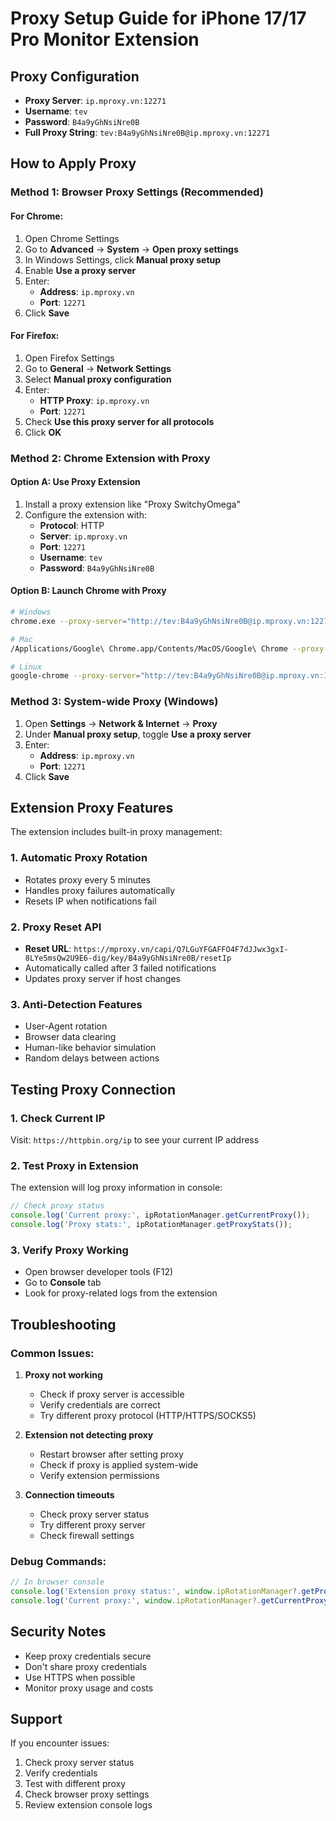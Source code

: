 # Proxy Setup Guide for iPhone 17/17 Pro Monitor Extension

## Proxy Configuration
- **Proxy Server**: `ip.mproxy.vn:12271`
- **Username**: `tev`
- **Password**: `B4a9yGhNsiNre0B`
- **Full Proxy String**: `tev:B4a9yGhNsiNre0B@ip.mproxy.vn:12271`

## How to Apply Proxy

### Method 1: Browser Proxy Settings (Recommended)

#### For Chrome:
1. Open Chrome Settings
2. Go to **Advanced** → **System** → **Open proxy settings**
3. In Windows Settings, click **Manual proxy setup**
4. Enable **Use a proxy server**
5. Enter:
   - **Address**: `ip.mproxy.vn`
   - **Port**: `12271`
6. Click **Save**

#### For Firefox:
1. Open Firefox Settings
2. Go to **General** → **Network Settings**
3. Select **Manual proxy configuration**
4. Enter:
   - **HTTP Proxy**: `ip.mproxy.vn`
   - **Port**: `12271`
5. Check **Use this proxy server for all protocols**
6. Click **OK**

### Method 2: Chrome Extension with Proxy

#### Option A: Use Proxy Extension
1. Install a proxy extension like "Proxy SwitchyOmega"
2. Configure the extension with:
   - **Protocol**: HTTP
   - **Server**: `ip.mproxy.vn`
   - **Port**: `12271`
   - **Username**: `tev`
   - **Password**: `B4a9yGhNsiNre0B`

#### Option B: Launch Chrome with Proxy
```bash
# Windows
chrome.exe --proxy-server="http://tev:B4a9yGhNsiNre0B@ip.mproxy.vn:12271"

# Mac
/Applications/Google\ Chrome.app/Contents/MacOS/Google\ Chrome --proxy-server="http://tev:B4a9yGhNsiNre0B@ip.mproxy.vn:12271"

# Linux
google-chrome --proxy-server="http://tev:B4a9yGhNsiNre0B@ip.mproxy.vn:12271"
```

### Method 3: System-wide Proxy (Windows)

1. Open **Settings** → **Network & Internet** → **Proxy**
2. Under **Manual proxy setup**, toggle **Use a proxy server**
3. Enter:
   - **Address**: `ip.mproxy.vn`
   - **Port**: `12271`
4. Click **Save**

## Extension Proxy Features

The extension includes built-in proxy management:

### 1. Automatic Proxy Rotation
- Rotates proxy every 5 minutes
- Handles proxy failures automatically
- Resets IP when notifications fail

### 2. Proxy Reset API
- **Reset URL**: `https://mproxy.vn/capi/Q7LGuYFGAFFO4F7dJJwx3gxI-8LYe5msQw2U9E6-dig/key/B4a9yGhNsiNre0B/resetIp`
- Automatically called after 3 failed notifications
- Updates proxy server if host changes

### 3. Anti-Detection Features
- User-Agent rotation
- Browser data clearing
- Human-like behavior simulation
- Random delays between actions

## Testing Proxy Connection

### 1. Check Current IP
Visit: `https://httpbin.org/ip` to see your current IP address

### 2. Test Proxy in Extension
The extension will log proxy information in console:
```javascript
// Check proxy status
console.log('Current proxy:', ipRotationManager.getCurrentProxy());
console.log('Proxy stats:', ipRotationManager.getProxyStats());
```

### 3. Verify Proxy Working
- Open browser developer tools (F12)
- Go to **Console** tab
- Look for proxy-related logs from the extension

## Troubleshooting

### Common Issues:

1. **Proxy not working**
   - Check if proxy server is accessible
   - Verify credentials are correct
   - Try different proxy protocol (HTTP/HTTPS/SOCKS5)

2. **Extension not detecting proxy**
   - Restart browser after setting proxy
   - Check if proxy is applied system-wide
   - Verify extension permissions

3. **Connection timeouts**
   - Check proxy server status
   - Try different proxy server
   - Check firewall settings

### Debug Commands:
```javascript
// In browser console
console.log('Extension proxy status:', window.ipRotationManager?.getProxyStats());
console.log('Current proxy:', window.ipRotationManager?.getCurrentProxy());
```

## Security Notes

- Keep proxy credentials secure
- Don't share proxy credentials
- Use HTTPS when possible
- Monitor proxy usage and costs

## Support

If you encounter issues:
1. Check proxy server status
2. Verify credentials
3. Test with different proxy
4. Check browser proxy settings
5. Review extension console logs
